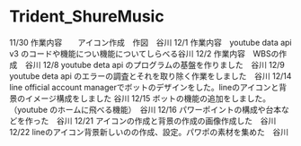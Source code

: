 # Trident_ShureMusic
 
11/30 作業内容　　アイコン作成　作図　谷川 
12/1 作業内容　youtube data api v3 のコードや機能につい機能についてしらべる谷川
 12/2 作業内容　WBSの作成　谷川
12/8 youtube deta api のプログラムの基盤を作りました　谷川
12/9　youtube deta api のエラーの調査とそれを取り除く作業をしました　谷川
12/14 line official account managerでボットのデザインをした。lineのアイコンと背景のイメージ構成をしました 谷川
12/15  ボットの機能の追加をしました。（youtube のホームに飛べる機能）　谷川
12/16 パワーポイントの構成や台本などを作った　谷川
12/21 アイコンの作成と背景の作成の画像作成した　谷川
12/22 lineのアイコン背景新しいのの作成、設定。パワポの素材を集めた　谷川



